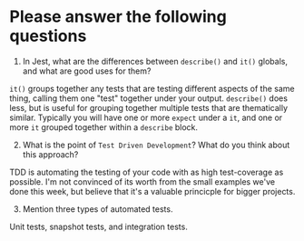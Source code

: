 # Please answer the following questions

1.  In Jest, what are the differences between `describe()` and `it()` globals, and what are good uses for them?

`it()` groups together any tests that are testing different aspects of the same thing, calling them one "test" together under your output. `describe()` does less, but is useful for grouping together multiple tests that are thematically similar. Typically you will have one or more `expect` under a `it`, and one or more `it` grouped together within a `describe` block.

2.  What is the point of `Test Driven Development`? What do you think about this approach?

TDD is automating the testing of your code with as high test-coverage as possible. I'm not convinced of its worth from the small examples we've done this week, but believe that it's a valuable princicple for bigger projects.

3.  Mention three types of automated tests.

Unit tests, snapshot tests, and integration tests.